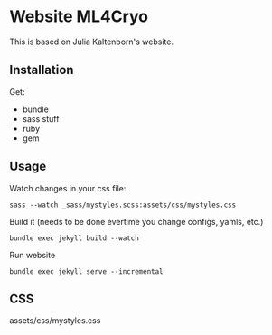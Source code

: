 # Website ML4Cryo

This is based on Julia Kaltenborn's website.

## Installation
Get:
- bundle
- sass stuff
- ruby
- gem

## Usage

Watch changes in your css file:
```
sass --watch _sass/mystyles.scss:assets/css/mystyles.css
```

Build it (needs to be done evertime you change configs, yamls, etc.)

```
bundle exec jekyll build --watch
```

Run website

```
bundle exec jekyll serve --incremental
```

## CSS

assets/css/mystyles.css
